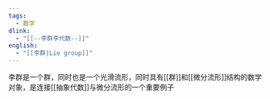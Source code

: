 ```yaml
---
tags:
  - 数学
dlink:
  - "[[--李群李代数--]]"
english:
  - "[[李群|Lie group]]"
---
```

李群是一个群，同时也是一个光滑流形，同时具有[[群]]和[[微分流形]]结构的数学对象，是连接[[抽象代数]]与微分流形的一个重要例子